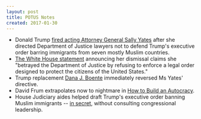 ```yaml
---
layout: post
title: POTUS Notes
created: 2017-01-30
---
```


- Donald Trump [fired acting Attorney General Sally Yates](http://www.politico.com/story/2017/01/trump-immigration-executive-order-234401) after she directed Department of Justice lawyers not to defend Trump's executive order barring immigrants from seven mostly Muslim countries.
- [The White House statement](https://www.bostonglobe.com/news/politics/2017/01/30/read-full-white-house-statement-sally-yates/HkFReIYJidU9deDelPK6SM/story.html) announcing her dismissal claims she "betrayed the Department of Justice by refusing to enforce a legal order designed to protect the citizens of the United States."
- Trump replacement [Dana J. Boente](https://www.nytimes.com/2017/01/30/us/politics/trump-immigration-ban-memo.html) immediately reversed Ms Yates' directive.
- David Frum extrapolates now to nightmare in [How to Build an Autocracy](https://www.theatlantic.com/magazine/archive/2017/03/how-to-build-an-autocracy/513872/).
- House Judiciary aides helped draft Trump's executive order banning Muslim immigrants -- [in secret](http://www.politico.com/story/2017/01/trump-immigration-congress-order-234392), without consulting congressional leadership.
